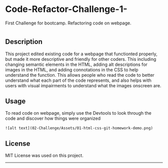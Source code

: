# Code-Refactor-Challenge-1-
First Challenge for bootcamp. Refactoring code on webpage. 
# <Code-Refactor-Challenge-1 >

## Description


This project edited existing code for a webpage that functionted properly, but made it more descriptive and friendly for other coders. This including changing semantic elements in the HTML, adding alt descriptions for images in the HTML, and adding connotations in the CSS to help understand the function. This allows people who read the code to better understand what each part of the code represents, and also helps with users with visual impairments to understand what the images onscreen are. 


## Usage

To read code on webpage, simply use the Devtools to look through the code and discover how things were organized

    
    ![alt text](02-Challenge/Assets/01-html-css-git-homework-demo.png)
   
## License

MIT License was used on this project. 

---


